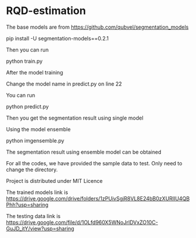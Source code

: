 # RQD-estimation
The base models are from https://github.com/qubvel/segmentation_models 

pip install -U segmentation-models==0.2.1

Then you can run

python train.py

After the model training

Change the model name in predict.py on line 22

You can run 

python predict.py

Then you get the segmentation result using single model

Using the model ensemble

python imgensemble.py

The segmentation result using ensemble model can be obtained

For all the codes, we have provided the sample data to test. Only need to change the directory.

Project is distributed under MIT Licence

The trained models link is https://drive.google.com/drive/folders/1zPUivSgjR8VL8E24bB0zXURlIU4QBPhh?usp=sharing

The testing data link is https://drive.google.com/file/d/1OLfd960X5WNoJrIDVxZO10C-GuJD_itY/view?usp=sharing
